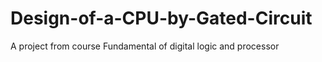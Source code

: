 # Design-of-a-CPU-by-Gated-Circuit
A project from course Fundamental of digital logic and processor
